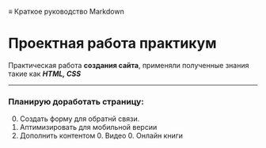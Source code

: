 ≡ Краткое руководство Markdown

# Проектная работа практикум


Практическая работа **создания сайта**, применяли полученные знания такие как ***HTML, CSS*** 
***

### Планирую доработать страницу:

0. Создать форму для обратнй связи.
0. Аптимизировать для мобильной версии
0. Дополнить контентом
    0. Видео
    0. Онлайн книги
